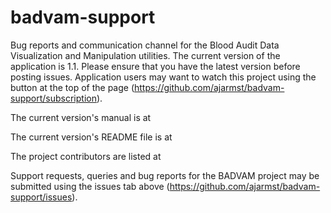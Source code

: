# badvam-support
Bug reports and communication channel for the Blood Audit Data Visualization and Manipulation utilities.  The current version of the application is 1.1.  Please ensure that you have the latest version before posting issues.  Application users may want to watch this project using the button at the top of the page (https://github.com/ajarmst/badvam-support/subscription).

The current version's manual is at 

The current version's README file is at 

The project contributors are listed at 

Support requests, queries and bug reports for the BADVAM project may be submitted using the issues tab above (https://github.com/ajarmst/badvam-support/issues).
